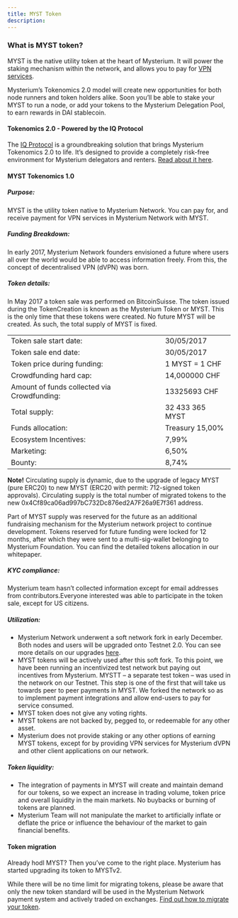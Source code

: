 ```yaml
---
title: MYST Token
description: 
---
```


### What is MYST token?

MYST is the native utility token at the heart of Mysterium. It will power the staking mechanism within the network, and allows you to pay for [VPN services](http://mysterium.network/apps).

Mysterium’s Tokenomics 2.0 model will create new opportunities for both node runners and token holders alike. Soon you’ll be able to stake your MYST to run a node, or add your tokens to the Mysterium Delegation Pool, to earn rewards in DAI stablecoin. 

#### Tokenomics 2.0 - Powered by the IQ Protocol

The [IQ Protocol](https://parsiq.net/iqprotocol.pdf) is a groundbreaking solution that brings Mysterium Tokenomics 2.0 to life. It’s designed to provide a completely risk-free environment for Mysterium delegators and renters. [Read about it here](https://mysterium.network/blog/mysterium-partners-with-parsiq-for-myst-tokenomics-2-0/).


#### MYST Tokenomics 1.0

##### Purpose:

MYST is the utility token native to Mysterium Network. You can pay for, and receive payment for VPN services in Mysterium Network with MYST.

##### Funding Breakdown:

In early 2017, Mysterium Network founders envisioned a future where users all over the world would be able to access information freely. From this, the concept of decentralised VPN (dVPN) was born.

##### Token details:

In May 2017 a token sale was performed on BitcoinSuisse. The token issued during the TokenCreation is known as the Mysterium Token or MYST. This is the only time that these tokens were created. No future MYST will be created. As such, the total supply of MYST is fixed.


|   	|                                                                                         	|
|-----------	|---------------------------------------------------------------------------------------------------------	|
| Token sale start date: 	| 30/05/2017 	|
| Token sale end date:  	| 30/05/2017 	|
| Token price during funding:  	| 1 MYST = 1 CHF             	|
| Crowdfunding hard cap:   	| 14,000000 CHF             	|
| Amount of funds collected via Crowdfunding:  	| 13325693 CHF             	|
| Total supply:   	| 32 433 365 MYST             	|
| Funds allocation:  	| Treasury 15,00%             	|
| Ecosystem Incentives:   	| 7,99%             	|
| Marketing:  	| 6,50%             	|
| Bounty:   	| 8,74%             	|


**Note!** Circulating supply is dynamic, due to the upgrade of legacy MYST (pure ERC20) to new MYST (ERC20 with permit: 712-signed token approvals). Circulating supply is the total number of migrated tokens to the new 0x4Cf89ca06ad997bC732Dc876ed2A7F26a9E7f361 address.

Part of MYST supply was reserved for the future as an additional fundraising mechanism for the Mysterium network project to continue development. Tokens reserved for future funding were locked for 12 months, after which they were sent to a multi-sig-wallet belonging to Mysterium Foundation. You can find the detailed tokens allocation in our whitepaper.

##### KYC compliance:

Mysterium team hasn’t collected information except for email addresses from contributors.Everyone interested was able to participate in the token sale, except for US citizens.

##### Utilization:

- Mysterium Network underwent a soft network fork in early December. Both nodes and users will be upgraded onto Testnet 2.0. You can see more details on our upgrades [here](https://mysterium.network/blog/token-migration-program-2020/).
- MYST tokens will be actively used after this soft fork. To this point, we have been running an incentivized test network but paying out incentives from Mysterium. MYSTT – a separate test token – was used in the network on our Testnet. This step is one of the first that will take us towards peer to peer payments in MYST. We forked the network so as to implement payment integrations and allow end-users to pay for service consumed.
- MYST token does not give any voting rights.
- MYST tokens are not backed by, pegged to, or redeemable for any other asset.
- Mysterium does not provide staking or any other options of earning MYST tokens, except for by providing VPN services for Mysterium dVPN and other client applications on our network.

##### Token liquidity:

- The integration of payments in MYST will create and maintain demand for our tokens, so we expect an increase in trading volume, token price and overall liquidity in the main markets. No buybacks or burning of tokens are planned.
- Mysterium Team will not manipulate the market to artificially inflate or deflate the price or influence the behaviour of the market to gain financial benefits.

#### Token migration

Already hodl MYST? Then you’ve come to the right place. Mysterium has started upgrading its token to MYSTv2.  

While there will be no time limit for migrating tokens, please be aware that only the new token standard will be used in the Mysterium Network payment system and actively traded on exchanges. [Find out how to migrate your token](https://mysterium.network/blog/myst-token-migration-guide/).


